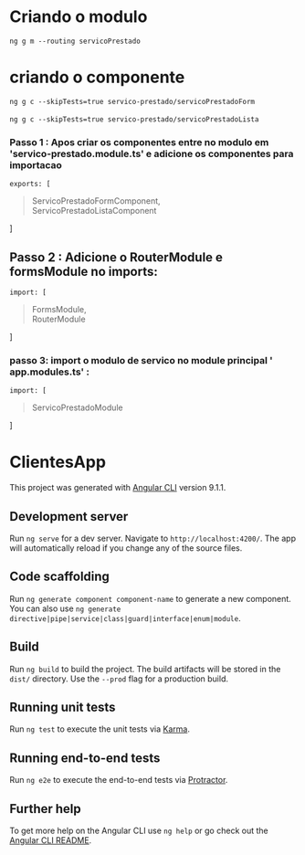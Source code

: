 # Criando o modulo
`ng g m --routing servicoPrestado`

# criando o componente
`ng g c --skipTests=true servico-prestado/servicoPrestadoForm`
<br />
<br />
`ng g c --skipTests=true servico-prestado/servicoPrestadoLista`

### Passo 1 : Apos criar os componentes entre no modulo em 'servico-prestado.module.ts' e adicione os componentes para importacao
`exports: [`

>  ServicoPrestadoFormComponent, <br />
   ServicoPrestadoListaComponent
> 
]

## Passo 2 : Adicione o RouterModule e formsModule no imports:
`import: [`

>  FormsModule, <br />
    RouterModule
>
]

### passo 3: import o modulo de servico no module principal ' app.modules.ts' :
`import: [`

>  ServicoPrestadoModule
>
]
# ClientesApp

This project was generated with [Angular CLI](https://github.com/angular/angular-cli) version 9.1.1.

## Development server

Run `ng serve` for a dev server. Navigate to `http://localhost:4200/`. The app will automatically reload if you change any of the source files.

## Code scaffolding

Run `ng generate component component-name` to generate a new component. You can also use `ng generate directive|pipe|service|class|guard|interface|enum|module`.

## Build

Run `ng build` to build the project. The build artifacts will be stored in the `dist/` directory. Use the `--prod` flag for a production build.

## Running unit tests

Run `ng test` to execute the unit tests via [Karma](https://karma-runner.github.io).

## Running end-to-end tests

Run `ng e2e` to execute the end-to-end tests via [Protractor](http://www.protractortest.org/).

## Further help

To get more help on the Angular CLI use `ng help` or go check out the [Angular CLI README](https://github.com/angular/angular-cli/blob/master/README.md).
